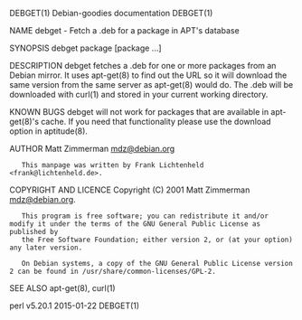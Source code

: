 DEBGET(1)                                                  Debian-goodies documentation                                                  DEBGET(1)

NAME
       debget - Fetch a .deb for a package in APT's database

SYNOPSIS
       debget package [package ...]

DESCRIPTION
       debget fetches a .deb for one or more packages from an Debian mirror.  It uses apt-get(8) to find out the URL so it will download the same
       version from the same server as apt-get(8) would do. The .deb will be downloaded with curl(1) and stored in your current working directory.

KNOWN BUGS
       debget will not work for packages that are available in apt-get(8)'s cache.  If you need that functionality please use the download option
       in aptitude(8).

AUTHOR
       Matt Zimmerman <mdz@debian.org>

       This manpage was written by Frank Lichtenheld <frank@lichtenheld.de>.

COPYRIGHT AND LICENCE
       Copyright (C) 2001 Matt Zimmerman <mdz@debian.org>.

       This program is free software; you can redistribute it and/or modify it under the terms of the GNU General Public License as published by
       the Free Software Foundation; either version 2, or (at your option) any later version.

       On Debian systems, a copy of the GNU General Public License version 2 can be found in /usr/share/common-licenses/GPL-2.

SEE ALSO
       apt-get(8), curl(1)

perl v5.20.1                                                        2015-01-22                                                           DEBGET(1)
